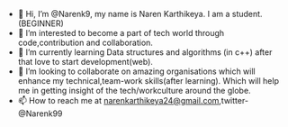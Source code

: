 - 👋 Hi, I’m @Narenk9, my name is Naren Karthikeya. I am a student.(BEGINNER)
- 👀 I’m interested to become a part of tech world through code,contribution and collaboration.
- 🌱 I’m currently learning Data structures and algorithms (in c++) after that love to start development(web).
- 💞️ I’m looking to collaborate on amazing organisations which will enhance my technical,team-work skills(after learning).
     Which will help me in getting insight of the tech/workculture around the globe.
- 📫 How to reach me  at narenkarthikeya24@gmail.com,twitter-@Narenk99
<!---
Narenk9/Narenk9 is a ✨ special ✨ repository because its `README.md` (this file) appears on your GitHub profile.
You can click the Preview link to take a look at your changes.
--->
